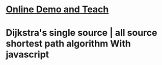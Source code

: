 # [Online Demo and Teach](https://yeganehha.github.io/all_single_shortest_path/)
# Dijkstra's single source | all source shortest path algorithm With javascript
